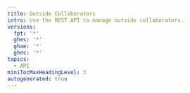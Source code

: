 ```yaml
---
title: Outside Collaborators
intro: Use the REST API to manage outside collaborators.
versions:
  fpt: '*'
  ghes: '*'
  ghae: '*'
  ghec: '*'
topics:
  - API
miniTocMaxHeadingLevel: 3
autogenerated: true
---
```




<!-- Content after this section is automatically generated -->

